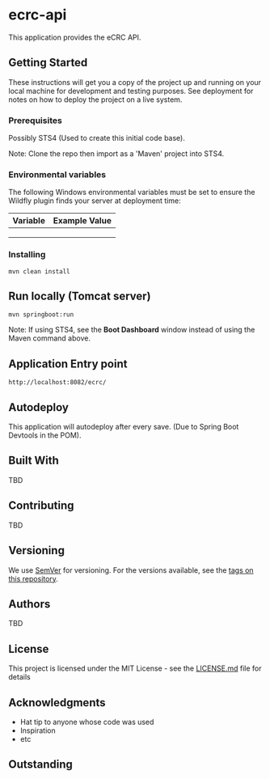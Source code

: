 # ecrc-api

This application provides the eCRC API.   

## Getting Started

These instructions will get you a copy of the project up and running on your local machine for development and testing purposes. See deployment for notes on how to deploy the project on a live system.

### Prerequisites
 
Possibly STS4 (Used to create this initial code base). 

Note: Clone the repo then import as a 'Maven' project into STS4.

### Environmental variables

The following Windows environmental variables must be set to ensure the Wildfly plugin finds your server at deployment time: 

| Variable                   | Example Value                |
| -------------------------- |-----------------------------:|
|                            |                              |
|                            |                              |
|                            |                              |

### Installing

```
mvn clean install
```

## Run locally (Tomcat server)

```
mvn springboot:run
```

Note: If using STS4, see the **Boot Dashboard** window instead of using the Maven command above. 

## Application Entry point

```
http://localhost:8082/ecrc/
```

## Autodeploy

This application will autodeploy after every save. (Due to Spring Boot Devtools in the POM).  

## Built With

TBD

## Contributing

TBD

## Versioning

We use [SemVer](http://semver.org/) for versioning. For the versions available, see the [tags on this repository](https://github.com/your/project/tags). 

## Authors

TBD

## License

This project is licensed under the MIT License - see the [LICENSE.md](LICENSE.md) file for details

## Acknowledgments

* Hat tip to anyone whose code was used
* Inspiration
* etc

## Outstanding 


